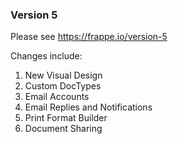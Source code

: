 ### Version 5

Please see https://frappe.io/version-5

Changes include:

1. New Visual Design
1. Custom DocTypes
1. Email Accounts
1. Email Replies and Notifications
1. Print Format Builder
1. Document Sharing

